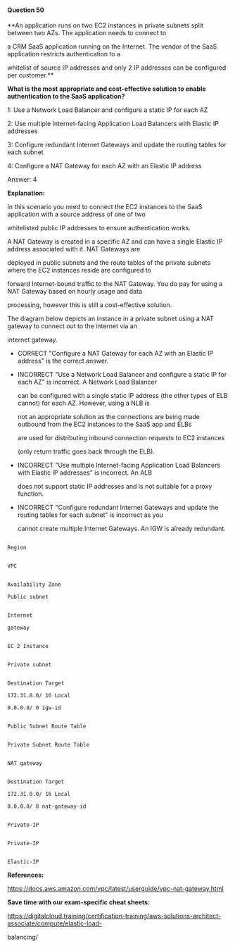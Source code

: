#### Question  50


**An application runs on two EC2 instances in private subnets split between two AZs. The application needs to connect to

a CRM SaaS application running on the Internet. The vendor of the SaaS application restricts authentication to a

whitelist of source IP addresses and only 2 IP addresses can be configured per customer.**


**What is the most appropriate and cost-effective solution to enable authentication to the SaaS application?**


1: Use a Network Load Balancer and configure a static IP for each AZ


2: Use multiple Internet-facing Application Load Balancers with Elastic IP addresses


3: Configure redundant Internet Gateways and update the routing tables for each subnet


4: Configure a NAT Gateway for each AZ with an Elastic IP address


Answer: 4


**Explanation:**


In this scenario you need to connect the EC2 instances to the SaaS application with a source address of one of two

whitelisted public IP addresses to ensure authentication works.


A NAT Gateway is created in a specific AZ and can have a single Elastic IP address associated with it. NAT Gateways are

deployed in public subnets and the route tables of the private subnets where the EC2 instances reside are configured to

forward Internet-bound traffic to the NAT Gateway. You do pay for using a NAT Gateway based on hourly usage and data

processing, however this is still a cost-effective solution.


The diagram below depicts an instance in a private subnet using a NAT gateway to connect out to the internet via an

internet gateway.


- CORRECT "Configure a NAT Gateway for each AZ with an Elastic IP address" is the correct answer.


- INCORRECT "Use a Network Load Balancer and configure a static IP for each AZ" is incorrect. A Network Load Balancer

  can be configured with a single static IP address (the other types of ELB cannot) for each AZ. However, using a NLB is

  not an appropriate solution as the connections are being made outbound from the EC2 instances to the SaaS app and ELBs

  are used for distributing inbound connection requests to EC2 instances

  (only return traffic goes back through the ELB).


- INCORRECT "Use multiple Internet-facing Application Load Balancers with Elastic IP addresses" is incorrect. An ALB

  does not support static IP addresses and is not suitable for a proxy function.


- INCORRECT "Configure redundant Internet Gateways and update the routing tables for each subnet" is incorrect as you

  cannot create multiple Internet Gateways. An IGW is already redundant.


```

Region

```


```

VPC

```


```

Availability Zone

Public subnet

```


```

Internet

gateway

```


```

EC 2 Instance

```


```

Private subnet

```


```

Destination Target

172.31.0.0/ 16 Local

0.0.0.0/ 0 igw-id

```


```

Public Subnet Route Table

```


```

Private Subnet Route Table

```


```

NAT gateway

```


```

Destination Target

172.31.0.0/ 16 Local

0.0.0.0/ 0 nat-gateway-id

```


```

Private-IP

```


```

Private-IP

```


```

Elastic-IP

```


**References:**


https://docs.aws.amazon.com/vpc/latest/userguide/vpc-nat-gateway.html


**Save time with our exam-specific cheat sheets:**


https://digitalcloud.training/certification-training/aws-solutions-architect-associate/compute/elastic-load-

balancing/

